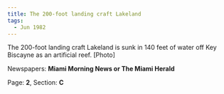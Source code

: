 ```yaml
---  
title: The 200-foot landing craft Lakeland  
tags:  
  - Jun 1982  
---  
```

  
The 200-foot landing craft Lakeland is sunk in 140 feet of water off Key Biscayne as an artificial reef. [Photo]  
  
Newspapers: **Miami Morning News or The Miami Herald**  
  
Page: **2**, Section: **C** 
